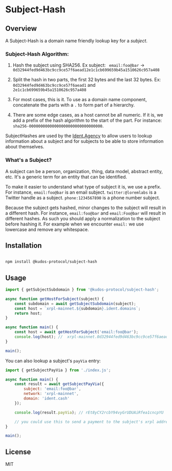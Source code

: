 # Subject-Hash

## Overview

A Subject-Hash is a domain name friendly lookup key for a _subject_.

### Subject-Hash Algorithm:

1. Hash the subject using SHA256. Ex subject: ` email:foo@bar` ->  `0d32944fed9d463bc9cc9ce57f6aead12e1c1cb699659b45a1510626c957a408`

2. Split the hash in two parts, the first 32 bytes and the last 32 bytes. Ex: `0d32944fed9d463bc9cc9ce57f6aead1` and `2e1c1cb699659b45a1510626c957a408`

3. For most cases, this is it. To use as a domain name component, concatenate the parts with a `.` to form part of a hierarchy.

4. There are some edge cases, as a host cannot be all numeric. If it is, we add a prefix of the hash algorithm to the start of the part. For instance: `sha256-00000000000000000000000000000000`.

SubjectHashes are used by the [Ident.Agency](https://www.ident.agency) to allow users to lookup information about a subject and for subjects to be able to store information about themselves.

### What's a Subject?

A subject can be a person, organization, thing, data model, abstract entity, etc. It's a generic term for an entity that can be identified.

To make it easier to understand what type of subject it is, we use a prefix. For instance, `email:foo@bar` is an email subject. `twitter:@loremlabs` is a Twitter handle as a subject. `phone:1234567890` is a phone number subject.

Because the subject gets hashed, minor changes to the subject will result in a different hash. For instance, `email:foo@bar` and `email:Foo@bar` will result in different hashes. As such you should apply a normalization to the subject before hashing it. For example when we encounter `email:` we use lowercase and remove any whitespace.

## Installation

```bash

npm install @kudos-protocol/subject-hash

```

## Usage

```javascript
import { getSubjectSubdomain } from '@kudos-protocol/subject-hash';

async function getHostForSubject(subject) {
	const subdomain = await getSubjectSubdomain(subject);
	const host = `xrpl-mainnet.${subdomain}.ident.domains`;
	return host;
}

async function main() {
	const host = await getHostForSubject('email:foo@bar');
	console.log(host); //  xrpl-mainnet.0d32944fed9d463bc9cc9ce57f6aead1.2e1c1cb699659b45a1510626c957a408.ident.cash
}

main();
```

You can also lookup a subject's `payVia` entry:

```javascript
import { getSubjectPayVia } from './index.js';

async function main() {
	const result = await getSubjectPayVia({
		subject: 'email:foo@bar',
		network: 'xrpl-mainnet',
		domain: 'ident.cash'
	});

	console.log(result.payVia); // rEt8yCY2rcbY94vyGrUDUAiRfea1cncpYU

	// you could use this to send a payment to the subject's xrpl address for instance
}

main();
```

## License

MIT
